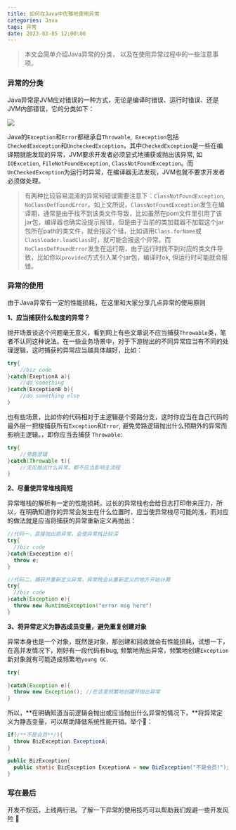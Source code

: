 ```yaml
---
title: 如何在Java中优雅地使用异常
categories: Java
tags: 异常
date: 2023-03-05 12:00:00
---
```


> 本文会简单介绍Java异常的分类， 以及在使用异常过程中的一些注意事项。



### 异常的分类

Java异常是JVM应对错误的一种方式，无论是编译时错误、运行时错误、还是JVM内部错误，它的分类如下：

![](http://cdn.inewbie.top/exception/exception.jpg)

Java的`Exception`和`Error`都继承自`Throwable`,` Exeception`包括`CheckedExeception`和`UncheckedException`，其中`CheckedException`是一些在编译期就能发现的异常，JVM要求开发者必须显式地捕获或抛出该异常, 如`IOExcetion`, `FileNotFoundException`, `ClassNotFoundException`。而`UnCheckedException`为运行时异常，在编译器无法发现，JVM也就不要求开发者必须做处理。

> 有两种比较容易混淆的异常和错误需要注意下：`ClassNotFoundException`,` NoClassDefFoundError`。如上文所说，`ClassNotFoundException`发生在编译期，通常是由于找不到该类文件导致，比如虽然在pom文件里引用了该jar包，编译器也确实没提示报错，但是由于当前的类加载器不加载这个jar包所在path的类文件，就会报这个错，比如调用`Class.forName`或`Classloader.loadClass`时，就可能会报这个异常。而`NoClassDefFoundError`发生在运行期，由于运行时找不到对应的类文件导致，比如你以`provided`方式引入某个jar包，编译时ok, 但运行时可能就会报错。



### 异常的使用

由于Java异常有一定的性能损耗，在这里和大家分享几点异常的使用原则

 **1、应当捕获什么粒度的异常？**

​	抛开场景谈这个问题毫无意义，看到网上有些文章说不应当捕获`Throwable`类，笔者不认同这种说法。在一些业务场景中，对于下游抛出的不同异常应当有不同的处理逻辑，这时捕获的异常应当越具体越好，比如：

```Java
try{
	//biz code
}catch(ExeptionA a){
	//do something
}catch(ExceptionB b){
	//do something else
}
```



也有些场景，比如你的代码相对于主逻辑是个旁路分支，这时你应当在自己代码的最外层一把梭捕获所有`Exception`和`Error`, 避免旁路逻辑抛出什么预期外的异常而影响主逻辑。，即你应当去捕获 `Throwable`:

```Java
try{
	//旁路逻辑
}catch(Throwable t){
	//无论抛出什么异常，都不应当影响主流程
}
```



**2、尽量使异常堆栈简短**

​		异常堆栈的解析有一定的性能损耗，过长的异常栈也会给日志打印带来压力，所以，在明确知道你的异常会发生在什么位置时，应当使异常栈尽可能的浅，而对应的做法就是应当将捕获的异常重新定义再抛出：

```java
//代码一，直接抛出原异常，会使异常栈比较深
try{
  //biz code
}catch(Exeception e){
  throw e;
}

//代码二，捕获并重新定义异常，异常栈会从重新定义的地方开始计算
try{
  //biz code
}catch(Exception e){
  throw new RuntimeException("error msg here")
}
```



**3、将异常定义为静态成员变量，避免重复创建对象**

异常本身也是一个对象，既然是对象，那创建和回收就会有性能损耗，试想一下，在高并发情况下，刚好有一段代码有bug, 频繁地抛出异常，频繁地创建`Exception`新对象就有可能造成频繁地`young GC`.

```java
try{
  
}catch(Exception e){
  throw new Exception(); //在这里频繁地创建并抛出异常
}
```

所以，**在明确知道当前逻辑会抛出或应当抛出什么异常的情况下，**将异常定义为静态变量，可以帮助降低系统性能开销。举个🌰：

```java
if(/**不是会员**/){
  throw BizException.ExceptionA;
}

public BizException{
  public static BizException ExceptionA = new BizException("不是会员!");
}
```



### 写在最后

开发不规范，上线两行泪。了解一下异常的使用技巧可以帮助我们规避一些开发风险 🫡

